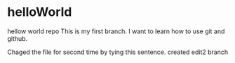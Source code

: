# helloWorld
hellow world repo
This is my first branch. I want to learn how to use git and github.

Chaged the file for second time by tying this sentence.
created edit2 branch
